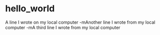 # hello_world
A line I wrote on my local computer
-mAnother line I wrote from my local computer
-mA third  line I wrote from my local computer
